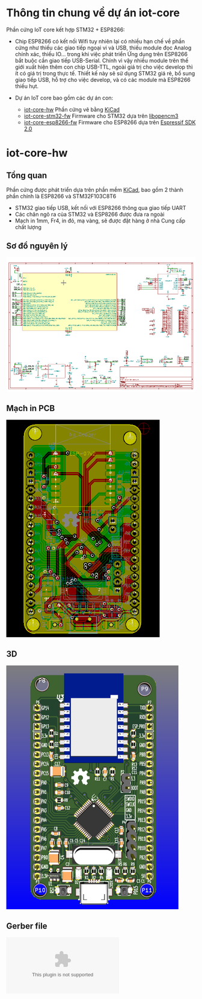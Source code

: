 # Thông tin chung về dự án iot-core

Phần cứng IoT core kết hợp STM32 + ESP8266:

- Chip ESP8266 có kết nối Wifi tuy nhiên lại có nhiều hạn chế về phần cứng như thiếu các giao tiếp ngoại vi và USB, thiếu module đọc Analog chính xác, thiếu IO... trong khi việc phát triển Ứng dụng trên ESP8266 bắt buộc cần giao tiếp USB-Serial. Chính vì vậy nhiều module trên thế giới xuất hiện thêm con chip USB-TTL, ngoài giá trị cho việc develop thì ít có giá trị trong thực tế. Thiết kế này sẽ sử dụng STM32 giá rẻ, bổ sung giao tiếp USB, hỗ trợ cho việc develop, và có các module mà ESP8266 thiếu hụt.

- Dự án IoT core bao gồm các dự án con:
    + [iot-core-hw](https://github.com/genuine-engineering/iot-core-hw) Phần cứng vẽ bằng [KiCad](http://kicad-pcb.org/)
    + [iot-core-stm32-fw](https://github.com/genuine-engineering/iot-core-stm32-fw) Firmware cho STM32 dựa trên [libopencm3](https://github.com/libopencm3/libopencm3)
    + [iot-core-esp8266-fw](https://github.com/genuine-engineering/iot-core-esp8266-fw) Firmware cho ESP8266 dựa trên [Espressif SDK 2.0](https://espressif.com/en/support/download/sdks-demos)


# iot-core-hw
## Tổng quan
Phần cứng được phát triển dựa trên phần mềm [KiCad](http://kicad-pcb.org/), bao gồm 2 thành phần chính là ESP8266 và STM32F103C8T6
- STM32 giao tiếp USB, kết nối với ESP8266 thông qua giao tiếp UART
- Các chân ngõ ra của STM32 và ESP8266 được đưa ra ngoài 
- Mạch in 1mm, Fr4, in đỏ, mạ vàng, sẽ được đặt hàng ở nhà Cung cấp chất lượng

## Sơ đồ nguyên lý

[![IOT Core HW Schematic](assets/iot-core-hw-sch.png)](assets/iot-core-hw-sch.svg)

## Mạch in PCB

[![IOT Core HW PCB](assets/iot-core-hw-pcb.png)](assets/iot-core-hw-pcb.svg)

## 3D

[![IOT Core HW 3D](assets/iot-core-hw-3d.png)](assets/iot-core-3d.wrl.stl)

## Gerber file 

![IOT Core HW Gerber file](assets/gerber.zip)
